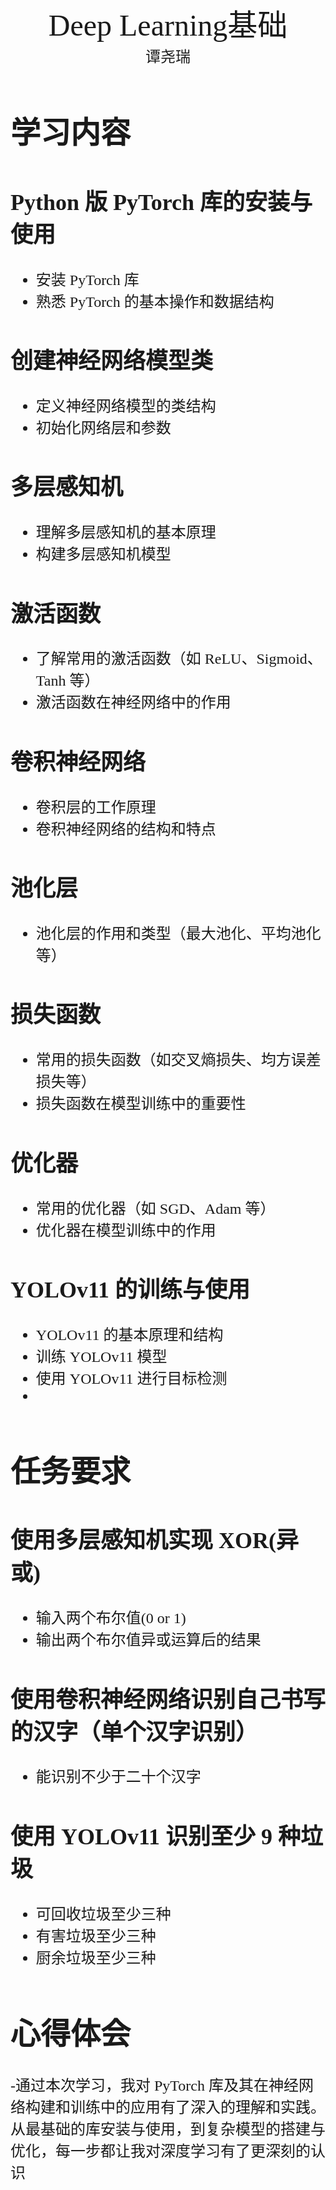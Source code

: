 #
<center><font face ="楷体" size=300>Deep Learning基础</font></center>

<center><font  face="楷体" size=5> 谭尧瑞</font></center>
<font face="楷体" size=5>

# 学习内容

## Python 版 PyTorch 库的安装与使用
- 安装 PyTorch 库
- 熟悉 PyTorch 的基本操作和数据结构
## 创建神经网络模型类
- 定义神经网络模型的类结构
- 初始化网络层和参数
## 多层感知机
- 理解多层感知机的基本原理
- 构建多层感知机模型
## 激活函数
- 了解常用的激活函数（如 ReLU、Sigmoid、Tanh 等）
- 激活函数在神经网络中的作用
## 卷积神经网络
- 卷积层的工作原理
- 卷积神经网络的结构和特点
## 池化层
- 池化层的作用和类型（最大池化、平均池化等）
## 损失函数
- 常用的损失函数（如交叉熵损失、均方误差损失等）
- 损失函数在模型训练中的重要性
## 优化器
- 常用的优化器（如 SGD、Adam 等）
- 优化器在模型训练中的作用
## YOLOv11 的训练与使用
- YOLOv11 的基本原理和结构
- 训练 YOLOv11 模型
- 使用 YOLOv11 进行目标检测
- 
# 任务要求
## 使用多层感知机实现 XOR(异或)
- 输入两个布尔值(0 or 1)
- 输出两个布尔值异或运算后的结果

## 使用卷积神经网络识别自己书写的汉字（单个汉字识别）
- 能识别不少于二十个汉字

## 使用 YOLOv11 识别至少 9 种垃圾
- 可回收垃圾至少三种
- 有害垃圾至少三种
- 厨余垃圾至少三种
# 心得体会
-通过本次学习，我对 PyTorch 库及其在神经网络构建和训练中的应用有了深入的理解和实践。从最基础的库安装与使用，到复杂模型的搭建与优化，每一步都让我对深度学习有了更深刻的认识